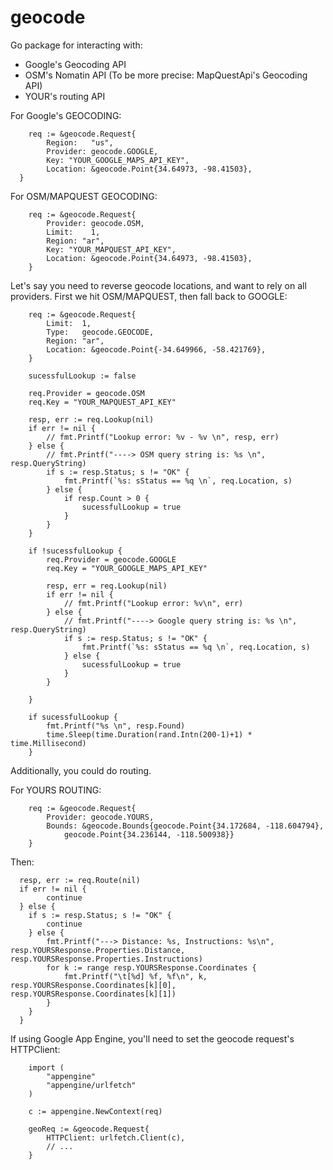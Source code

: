 geocode
=======

Go package for interacting with:
- Google's Geocoding API
- OSM's Nomatin API (To be more precise: MapQuestApi's Geocoding API)
- YOUR's routing API

For Google's GEOCODING:

```
	req := &geocode.Request{
		Region:   "us",
		Provider: geocode.GOOGLE,
		Key: "YOUR_GOOGLE_MAPS_API_KEY",
		Location: &geocode.Point{34.64973, -98.41503},
  }
```

For OSM/MAPQUEST GEOCODING:
```
	req := &geocode.Request{
		Provider: geocode.OSM,
		Limit:    1,
		Region: "ar",
		Key: "YOUR_MAPQUEST_API_KEY",
		Location: &geocode.Point{34.64973, -98.41503},
	}
```

Let's say you need to reverse geocode locations, and want to rely on all providers. First we hit OSM/MAPQUEST, then fall back to GOOGLE:

```
	req := &geocode.Request{
		Limit:  1,
		Type:   geocode.GEOCODE,
		Region: "ar",
		Location: &geocode.Point{-34.649966, -58.421769},
	}

	sucessfulLookup := false

	req.Provider = geocode.OSM
	req.Key = "YOUR_MAPQUEST_API_KEY"

	resp, err := req.Lookup(nil)
	if err != nil {
		// fmt.Printf("Lookup error: %v - %v \n", resp, err)
	} else {
		// fmt.Printf("----> OSM query string is: %s \n", resp.QueryString)
		if s := resp.Status; s != "OK" {
			fmt.Printf(`%s: sStatus == %q \n`, req.Location, s)
		} else {
			if resp.Count > 0 {
				sucessfulLookup = true
			}
		}
	}

	if !sucessfulLookup {
		req.Provider = geocode.GOOGLE
		req.Key = "YOUR_GOOGLE_MAPS_API_KEY"

		resp, err = req.Lookup(nil)
		if err != nil {
			// fmt.Printf("Lookup error: %v\n", err)
		} else {
			// fmt.Printf("----> Google query string is: %s \n", resp.QueryString)
			if s := resp.Status; s != "OK" {
				fmt.Printf(`%s: sStatus == %q \n`, req.Location, s)
			} else {
				sucessfulLookup = true
			}
		}

	}

	if sucessfulLookup {
		fmt.Printf("%s \n", resp.Found)
		time.Sleep(time.Duration(rand.Intn(200-1)+1) * time.Millisecond)
	}
```

Additionally, you could do routing. 

For YOURS ROUTING:
```
	req := &geocode.Request{
		Provider: geocode.YOURS,
		Bounds: &geocode.Bounds{geocode.Point{34.172684, -118.604794},
			geocode.Point{34.236144, -118.500938}}
	}
```

Then:
```
  resp, err := req.Route(nil)
  if err != nil {
		continue
  } else {
    if s := resp.Status; s != "OK" {
		continue
    } else {
		fmt.Printf("---> Distance: %s, Instructions: %s\n", resp.YOURSResponse.Properties.Distance, resp.YOURSResponse.Properties.Instructions)
		for k := range resp.YOURSResponse.Coordinates {
			fmt.Printf("\t[%d] %f, %f\n", k, resp.YOURSResponse.Coordinates[k][0], resp.YOURSResponse.Coordinates[k][1])
		}
    }
  }
```

If using Google App Engine, you'll need to set the geocode request's HTTPClient:

```
	import (
		"appengine"
		"appengine/urlfetch"
	)

	c := appengine.NewContext(req)

	geoReq := &geocode.Request{
		HTTPClient: urlfetch.Client(c),
		// ...
	}
```
